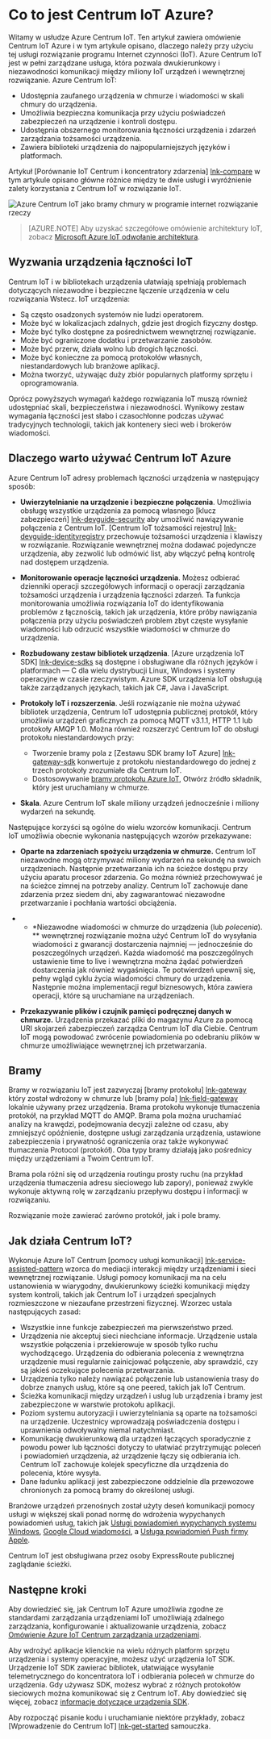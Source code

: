 <properties
 pageTitle="Omówienie Centrum IoT Azure | Microsoft Azure"
 description="Omówienie usługi Azure IoT Centrum: co to jest Centrum iot, urządzenia łączności, internet wzorców komunikacji elementów oraz wzorzec pomocy usługi komunikacji"
 services="iot-hub"
 documentationCenter=""
 authors="dominicbetts"
 manager="timlt"
 editor=""/>

<tags
 ms.service="iot-hub"
 ms.devlang="na"
 ms.topic="get-started-article"
 ms.tgt_pltfrm="na"
 ms.workload="na"
 ms.date="08/25/2016"
 ms.author="dobett"/>

# <a name="what-is-azure-iot-hub"></a>Co to jest Centrum IoT Azure?

Witamy w usłudze Azure Centrum IoT. Ten artykuł zawiera omówienie Centrum IoT Azure i w tym artykule opisano, dlaczego należy przy użyciu tej usługi rozwiązanie programu Internet czynności (IoT). Azure Centrum IoT jest w pełni zarządzane usługa, która pozwala dwukierunkowy i niezawodności komunikacji między miliony IoT urządzeń i wewnętrznej rozwiązanie. Azure Centrum IoT:

- Udostępnia zaufanego urządzenia w chmurze i wiadomości w skali chmury do urządzenia.
- Umożliwia bezpieczna komunikacja przy użyciu poświadczeń zabezpieczeń na urządzenie i kontroli dostępu.
- Udostępnia obszernego monitorowania łączności urządzenia i zdarzeń zarządzania tożsamości urządzenia.
- Zawiera biblioteki urządzenia do najpopularniejszych języków i platformach.

Artykuł [Porównanie IoT Centrum i koncentratory zdarzenia] [ lnk-compare] w tym artykule opisano główne różnice między te dwie usługi i wyróżnienie zalety korzystania z Centrum IoT w rozwiązanie IoT.

![Azure Centrum IoT jako bramy chmury w programie internet rozwiązanie rzeczy][img-architecture]

> [AZURE.NOTE] Aby uzyskać szczegółowe omówienie architektury IoT, zobacz [Microsoft Azure IoT odwołanie architektura][lnk-refarch].

## <a name="iot-device-connectivity-challenges"></a>Wyzwania urządzenia łączności IoT

Centrum IoT i w bibliotekach urządzenia ułatwiają spełniają problemach dotyczących niezawodne i bezpieczne łączenie urządzenia w celu rozwiązania Wstecz. IoT urządzenia:

- Są często osadzonych systemów nie ludzi operatorem.
- Może być w lokalizacjach zdalnych, gdzie jest drogich fizyczny dostęp.
- Może być tylko dostępne za pośrednictwem wewnętrznej rozwiązanie.
- Może być ograniczone dodatku i przetwarzanie zasobów.
- Może być przerw, działa wolno lub drogich łączności.
- Może być konieczne za pomocą protokołów własnych, niestandardowych lub branżowe aplikacji.
- Można tworzyć, używając duży zbiór popularnych platformy sprzętu i oprogramowania.

Oprócz powyższych wymagań każdego rozwiązania IoT muszą również udostępniać skali, bezpieczeństwa i niezawodności. Wynikowy zestaw wymagania łączności jest słabo i czasochłonne podczas używać tradycyjnych technologii, takich jak kontenery sieci web i brokerów wiadomości.

## <a name="why-use-azure-iot-hub"></a>Dlaczego warto używać Centrum IoT Azure

Azure Centrum IoT adresy problemach łączności urządzenia w następujący sposób:

-   **Uwierzytelnianie na urządzenie i bezpieczne połączenia**. Umożliwia obsługę wszystkie urządzenia za pomocą własnego [klucz zabezpieczeń] [ lnk-devguide-security] aby umożliwić nawiązywanie połączenia z Centrum IoT. [Centrum IoT tożsamości rejestru] [ lnk-devguide-identityregistry] przechowuje tożsamości urządzenia i klawiszy w rozwiązanie. Rozwiązanie wewnętrznej można dodawać pojedyncze urządzenia, aby zezwolić lub odmówić list, aby włączyć pełną kontrolę nad dostępem urządzenia.

-   **Monitorowanie operacje łączności urządzenia**. Możesz odbierać dzienniki operacji szczegółowych informacji o operacji zarządzania tożsamości urządzenia i urządzenia łączności zdarzeń. Ta funkcja monitorowania umożliwia rozwiązania IoT do identyfikowania problemów z łącznością, takich jak urządzenia, które próby nawiązania połączenia przy użyciu poświadczeń problem zbyt częste wysyłanie wiadomości lub odrzucić wszystkie wiadomości w chmurze do urządzenia.

-   **Rozbudowany zestaw bibliotek urządzenia**. [Azure urządzenia IoT SDK] [ lnk-device-sdks] są dostępne i obsługiwane dla różnych języków i platformach — C dla wielu dystrybucji Linux, Windows i systemy operacyjne w czasie rzeczywistym. Azure SDK urządzenia IoT obsługują także zarządzanych językach, takich jak C#, Java i JavaScript.

-   **Protokoły IoT i rozszerzenia**. Jeśli rozwiązanie nie można używać bibliotek urządzenia, Centrum IoT udostępnia publicznej protokół, który umożliwia urządzeń graficznych za pomocą MQTT v3.1.1, HTTP 1.1 lub protokoły AMQP 1.0. Można również rozszerzyć Centrum IoT do obsługi protokołu niestandardowych przy:

    - Tworzenie bramy pola z [Zestawu SDK bramy IoT Azure] [ lnk-gateway-sdk] konwertuje z protokołu niestandardowego do jednej z trzech protokoły zrozumiałe dla Centrum IoT. 
    - Dostosowywanie [bramy protokołu Azure IoT][protocol-gateway], Otwórz źródło składnik, który jest uruchamiany w chmurze.

-   **Skala**. Azure Centrum IoT skale miliony urządzeń jednocześnie i miliony wydarzeń na sekundę.

Następujące korzyści są ogólne do wielu wzorców komunikacji. Centrum IoT umożliwia obecnie wykonania następujących wzorów przekazywane:

-   **Oparte na zdarzeniach spożyciu urządzenia w chmurze.** Centrum IoT niezawodne mogą otrzymywać miliony wydarzeń na sekundę na swoich urządzeniach. Następnie przetwarzania ich na ścieżce dostępu przy użyciu aparatu procesor zdarzenia. Go można również przechowywać je na ścieżce zimnej na potrzeby analizy. Centrum IoT zachowuje dane zdarzenia przez siedem dni, aby zagwarantować niezawodne przetwarzanie i pochłania wartości obciążenia.

-   * *Niezawodne wiadomości w chmurze do urządzenia (lub *polecenia*). ** wewnętrznej rozwiązanie można użyć Centrum IoT do wysyłania wiadomości z gwarancji dostarczenia najmniej — jednocześnie do poszczególnych urządzeń. Każda wiadomość ma poszczególnych ustawienie time to live i wewnętrzna można żądać potwierdzeń dostarczenia jak również wygaśnięcia. Te potwierdzeń upewnij się, pełny wgląd cyklu życia wiadomości chmury do urządzenia. Następnie można implementacji reguł biznesowych, która zawiera operacji, które są uruchamiane na urządzeniach.

-   **Przekazywanie plików i czujnik pamięci podręcznej danych w chmurze.** Urządzenia przekazać pliki do magazynu Azure za pomocą URI skojarzeń zabezpieczeń zarządza Centrum IoT dla Ciebie. Centrum IoT mogą powodować zwrócenie powiadomienia po odebraniu plików w chmurze umożliwiające wewnętrznej ich przetwarzania.

## <a name="gateways"></a>Bramy

Bramy w rozwiązaniu IoT jest zazwyczaj [bramy protokołu] [ lnk-gateway] który został wdrożony w chmurze lub [bramy pola] [ lnk-field-gateway] lokalnie używany przez urządzenia. Brama protokołu wykonuje tłumaczenia protokół, na przykład MQTT do AMQP. Brama pola można uruchamiać analizy na krawędzi, podejmowania decyzji zależne od czasu, aby zmniejszyć opóźnienie, dostępne usługi zarządzania urządzenia, ustawione zabezpieczenia i prywatność ograniczenia oraz także wykonywać tłumaczenia Protocol (protokół). Oba typy bramy działają jako pośrednicy między urządzeniami a Twoim Centrum IoT.

Brama pola różni się od urządzenia routingu prosty ruchu (na przykład urządzenia tłumaczenia adresu sieciowego lub zapory), ponieważ zwykle wykonuje aktywną rolę w zarządzaniu przepływu dostępu i informacji w rozwiązaniu.

Rozwiązanie może zawierać zarówno protokół, jak i pole bramy.

## <a name="how-does-iot-hub-work"></a>Jak działa Centrum IoT?

Wykonuje Azure IoT Centrum [pomocy usługi komunikacji] [ lnk-service-assisted-pattern] wzorca do mediacji interakcji między urządzeniami i sieci wewnętrznej rozwiązanie. Usługi pomocy komunikacji ma na celu ustanowienia w wiarygodny, dwukierunkowy ścieżki komunikacji między system kontroli, takich jak Centrum IoT i urządzeń specjalnych rozmieszczone w niezaufane przestrzeni fizycznej. Wzorzec ustala następujących zasad:

- Wszystkie inne funkcje zabezpieczeń ma pierwszeństwo przed.
- Urządzenia nie akceptuj sieci niechciane informacje. Urządzenie ustala wszystkie połączenia i przekierowuje w sposób tylko ruchu wychodzącego. Urządzenia do odbierania polecenia z wewnętrzna urządzenie musi regularnie zainicjować połączenie, aby sprawdzić, czy są jakieś oczekujące polecenia przetwarzania.
- Urządzenia tylko należy nawiązać połączenie lub ustanowienia trasy do dobrze znanych usług, które są one peered, takich jak IoT Centrum.
- Ścieżka komunikacji między urządzeń i usług lub urządzenia i bramy jest zabezpieczone w warstwie protokołu aplikacji.
- Poziom systemu autoryzacji i uwierzytelniania są oparte na tożsamości na urządzenie. Uczestnicy wprowadzają poświadczenia dostępu i uprawnienia odwoływalny niemal natychmiast.
- Komunikację dwukierunkową dla urządzeń łączących sporadycznie z powodu power lub łączności dotyczy to ułatwiać przytrzymując poleceń i powiadomień urządzenia, aż urządzenie łączy się odbierania ich. Centrum IoT zachowuje kolejek specyficzne dla urządzenia do polecenia, które wysyła.
- Dane ładunku aplikacji jest zabezpieczone oddzielnie dla przewozowe chronionych za pomocą bramy do określonej usługi.

Branżowe urządzeń przenośnych został użyty deseń komunikacji pomocy usługi w większej skali ponad normę do wdrożenia wypychanych powiadomień usług, takich jak [Usługi powiadomień wypychanych systemu Windows][lnk-wns], [Google Cloud wiadomości][lnk-google-messaging], a [Usługa powiadomień Push firmy Apple][lnk-apple-push].

Centrum IoT jest obsługiwana przez osoby ExpressRoute publicznej zaglądanie ścieżki.

## <a name="next-steps"></a>Następne kroki

Aby dowiedzieć się, jak Centrum IoT Azure umożliwia zgodne ze standardami zarządzania urządzeniami IoT umożliwiają zdalnego zarządzania, konfigurowanie i aktualizowanie urządzenia, zobacz [Omówienie Azure IoT Centrum zarządzania urządzeniami][lnk-device-management].

Aby wdrożyć aplikacje klienckie na wielu różnych platform sprzętu urządzenia i systemy operacyjne, możesz użyć urządzenia IoT SDK. Urządzenie IoT SDK zawierać bibliotek, ułatwiające wysyłanie telemetrycznego do koncentratora IoT i odbierania poleceń w chmurze do urządzenia. Gdy używasz SDK, możesz wybrać z różnych protokołów sieciowych można komunikować się z Centrum IoT. Aby dowiedzieć się więcej, zobacz [informacje dotyczące urządzenia SDK][lnk-device-sdks].

Aby rozpocząć pisanie kodu i uruchamianie niektóre przykłady, zobacz [Wprowadzenie do Centrum IoT] [ lnk-get-started] samouczka.

[img-architecture]: media/iot-hub-what-is-iot-hub/hubarchitecture.png


[lnk-get-started]: iot-hub-csharp-csharp-getstarted.md
[protocol-gateway]: https://github.com/Azure/azure-iot-protocol-gateway/blob/master/README.md
[lnk-service-assisted-pattern]: http://blogs.msdn.com/b/clemensv/archive/2014/02/10/service-assisted-communication-for-connected-devices.aspx "Usługi pomocy komunikacji, wpis w blogu, Clemens Vasters"
[lnk-compare]: iot-hub-compare-event-hubs.md
[lnk-gateway]: iot-hub-protocol-gateway.md
[lnk-field-gateway]: iot-hub-devguide-endpoints.md#field-gateways
[lnk-devguide-identityregistry]: iot-hub-devguide-identity-registry.md
[lnk-devguide-security]: iot-hub-devguide-security.md
[lnk-wns]: https://msdn.microsoft.com/library/windows/apps/mt187203.aspx
[lnk-google-messaging]: https://developers.google.com/cloud-messaging/
[lnk-apple-push]: https://developer.apple.com/library/ios/documentation/NetworkingInternet/Conceptual/RemoteNotificationsPG/Chapters/ApplePushService.html#//apple_ref/doc/uid/TP40008194-CH100-SW9
[lnk-device-sdks]: https://github.com/Azure/azure-iot-sdks
[lnk-refarch]: http://download.microsoft.com/download/A/4/D/A4DAD253-BC21-41D3-B9D9-87D2AE6F0719/Microsoft_Azure_IoT_Reference_Architecture.pdf
[lnk-gateway-sdk]: https://github.com/Azure/azure-iot-gateway-sdk
[lnk-device-management]: iot-hub-device-management-overview.md
